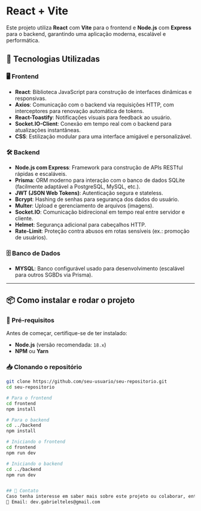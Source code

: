 # React + Vite

Este projeto utiliza **React** com **Vite** para o frontend e **Node.js** com **Express** para o backend, garantindo uma aplicação moderna, escalável e performática.

## 🚀 Tecnologias Utilizadas

### 🖥️ Frontend
- **React**: Biblioteca JavaScript para construção de interfaces dinâmicas e responsivas.
- **Axios**: Comunicação com o backend via requisições HTTP, com interceptores para renovação automática de tokens.
- **React-Toastify**: Notificações visuais para feedback ao usuário.
- **Socket.IO-Client**: Conexão em tempo real com o backend para atualizações instantâneas.
- **CSS**: Estilização modular para uma interface amigável e personalizável.

### 🛠️ Backend
- **Node.js com Express**: Framework para construção de APIs RESTful rápidas e escaláveis.
- **Prisma**: ORM moderno para interação com o banco de dados SQLite (facilmente adaptável a PostgreSQL, MySQL, etc.).
- **JWT (JSON Web Tokens)**: Autenticação segura e stateless.
- **Bcrypt**: Hashing de senhas para segurança dos dados do usuário.
- **Multer**: Upload e gerenciamento de arquivos (imagens).
- **Socket.IO**: Comunicação bidirecional em tempo real entre servidor e cliente.
- **Helmet**: Segurança adicional para cabeçalhos HTTP.
- **Rate-Limit**: Proteção contra abusos em rotas sensíveis (ex.: promoção de usuários).

### 🗄️ Banco de Dados
- **MYSQL**: Banco configurável usado para desenvolvimento (escalável para outros SGBDs via Prisma).

---

## 📦 Como instalar e rodar o projeto

### 🔧 Pré-requisitos
Antes de começar, certifique-se de ter instalado:
- **Node.js** (versão recomendada: `18.x`)
- **NPM** ou **Yarn**

### 📥 Clonando o repositório
```sh
git clone https://github.com/seu-usuario/seu-repositorio.git
cd seu-repositorio

# Para o frontend
cd frontend
npm install

# Para o backend
cd ../backend
npm install

# Iniciando o frontend
cd frontend
npm run dev

# Iniciando o backend
cd ../backend
npm run dev


## 📩 Contato
Caso tenha interesse em saber mais sobre este projeto ou colaborar, entre em contato:
📧 Email: dev.gabrielteles@gmail.com

